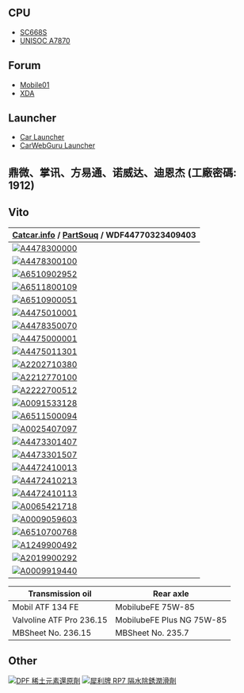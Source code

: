 ## CPU

- [SC668S](https://www.quectel.com/product/lte-sc668s-smart-module-series)
- [UNISOC A7870](https://www.unisoc.com/en_us/home/TQCDZ-A7870-0-1)

## Forum

- [Mobile01](https://www.mobile01.com/forumtopic.php?c=21&s=47)
- [XDA](https://xdaforums.com/c/head-units.3833)

## Launcher

- [Car Launcher](https://play.google.com/store/apps/details?id=com.autolauncher.motorcar.free&hl=zh_TW)
- [CarWebGuru Launcher](https://carwebguru.com)

## 鼎微、掌讯、方易通、诺威达、迪恩杰 (工廠密碼: 1912)

## Vito

| [Catcar.info](https://www.catcar.info/mercedes/?lang=en&l=Y2xhc3M9PTN8fGNvdW50cnk9PTF8fHN0PT01MHx8c3RzPT17IjEwIjoiQXNzb3J0bWVudCBjbGFzcyIsIjIwIjoiVmFuLUV1cm9wZSIsIjUwIjoiNDQ3LjcwMyAgICAifXx8Y2F0YWxvZz09RDgwICAgfHxjYXRhbG9nMT09NjBWICAgfHx0eXBlPT02NTF8fHR5cGUxPT00NDd8fHN1Ym0xPT05NTB8fHN1Ym0xMT09NzAzfHxhZ2d0eXBlPT1NfHxhZ2d0eXBlMT09Rkd8fG1vZGVsPT02NTEuOTUwICAgIHx8bW9kZWwxPT00NDcuNzAzICAgIHx8ZGV0YWlsZ3JwbnVtPT0wMXx8c3ViZ3JwPT0wMTJ8fHBhZ2U3MD09MQ%3D%3D) / [PartSouq](https://partsouq.com/en/catalog/genuine/vehicle?c=MB201810&ssd=%24%2AKwEOOis4f3BMD2hYf348W1ZCYmV7CgUICRs0B09Jem15dXN7KS4-eHh0b29paHErLAljTUlNfGp-flFfQAsNCQkPCQoBUVtEQktfU3xGGE5HUVVreXwPCAoNCFZZRAgNAw8MDhgURwYUHgcYDwgKDQhWSVseTlkZBh8YFEcGHB4HGAoeERhbC0lNHgsKbR4RGE4GSU0eDhhGAAAAAJEQ91M%3D%24&vid=0&q=WDF44770323409403) / WDF44770323409403 |
|---|
| [![A4478300000](https://cdn.spareto.com/variants/images/002/222/652/small/converted-20230217-3231892-2j36o3.jpg?1676630719)](https://spareto.com/oe/4478300000)                                                                                                           |
| [![A4478300100](https://cdn.spareto.com/variants/images/002/222/647/small/converted-20230217-3231892-wgdft3.jpg?1676630719)](https://spareto.com/oe/4478300100)                                                                                                           |
| [![A6510902952](https://cdn.spareto.com/variants/images/001/586/583/small/converted-20230217-3231892-1yzqfia.jpg?1676630955)](https://spareto.com/oe/6510902952)                                                                                                          |
| [![A6511800109](https://cdn.spareto.com/variants/images/001/242/339/small/converted-20230217-3231892-1h9ap3c.jpg?1676630523)](https://spareto.com/oe/6511800109)                                                                                                          |
| [![A6510900051](https://cdn.spareto.com/variants/images/001/581/059/small/converted-20230217-3231892-1m1cdm8.jpg?1676630544)](https://spareto.com/oe/6510900051)                                                                                                          |
| [![A4475010001](https://cdn.spareto.com/variants/images/002/258/131/small/converted-20230217-991433-1uvmkrh.jpg?1676641622)](https://spareto.com/oe/4475010001)                                                                                                           |
| [![A4478350070](https://cdn.spareto.com/variants/images/002/257/801/small/converted-20230217-991433-bjplzm.jpg?1676641343)](https://spareto.com/oe/4478350070)                                                                                                            |
| [![A4475000001](https://cdn.spareto.com/variants/images/003/119/751/small/converted-20230220-2141285-a4gas3.jpg?1676863576)](https://spareto.com/oe/4475000001)                                                                                                           |
| [![A4475011301](https://cdn.spareto.com/variants/images/003/119/418/small/converted-20230220-2141285-1ysqiql.jpg?1676863545)](https://spareto.com/oe/4475011301)                                                                                                          |
| [![A2202710380](https://cdn.spareto.com/variants/images/001/641/782/small/converted-20230218-991433-10yerh5.jpg?1676679396)](https://spareto.com/oe/2202710380)                                                                                                           |
| [![A2212770100](https://cdn.spareto.com/variants/images/000/603/987/small/converted-20230218-991433-15boymq.jpg?1676679184)](https://spareto.com/oe/2212770100)                                                                                                           |
| [![A2222700512](https://cdn.spareto.com/variants/images/001/640/303/small/converted-20230218-991433-azqhrr.jpg?1676679265)](https://spareto.com/oe/2222700512)                                                                                                            |
| [![A0091533128](https://cdn.spareto.com/variants/images/001/026/559/small/converted-20230218-3832547-15wnaip.jpg?1676740778)](https://spareto.com/oe/0091533128)                                                                                                          |
| [![A6511500094](https://cdn.spareto.com/variants/images/002/654/984/small/converted-20230218-3832547-1h4awet.jpg?1676740421)](https://spareto.com/oe/6511500094)                                                                                                          |
| [![A0025407097](https://cdn.spareto.com/variants/images/001/559/961/small/converted-20230218-3832547-l4el0x.jpg?1676740812)](https://spareto.com/oe/0025407097)                                                                                                           |
| [![A4473301407](https://cdn.spareto.com/variants/images/002/291/414/small/converted-20230217-991433-xpmvgp.jpg?1676654115)](https://spareto.com/oe/4473301407)                                                                                                            |
| [![A4473301507](https://cdn.spareto.com/variants/images/002/291/426/small/converted-20230217-991433-k6vniy.jpg?1676654115)](https://spareto.com/oe/4473301507)                                                                                                            |
| [![A4472410013](https://cdn.spareto.com/variants/images/002/283/569/small/converted-20230217-991433-mb6lcv.jpg?1676651584)](https://spareto.com/oe/4472410013)                                                                                                            |
| [![A4472410213](https://cdn.spareto.com/variants/images/002/283/574/small/converted-20230217-991433-hmfw2b.jpg?1676651584)](https://spareto.com/oe/4472410213)                                                                                                            |
| [![A4472410113](https://cdn.spareto.com/variants/images/001/499/611/small/converted-20230217-991433-10ghb1a.jpg?1676651456)](https://spareto.com/oe/4472410113)      																										|
| [![A0065421718](https://cdn.spareto.com/variants/images/001/541/149/small/converted-20230218-3832547-mc8vm.jpg?1676739801)](https://spareto.com/oe/0065421718)																											|
| [![A0009059603](https://cdn.spareto.com/variants/images/001/526/359/small/converted-20230217-991433-bxb8br.jpg?1676657614)](https://spareto.com/oe/0009059603)                                                                                                     		|
| [![A6510700768](https://www.europaparts.com/media/catalog/product/cache/9a597a8a5b243cb92ca5d0b5aa36b0d3/6/5/6510700768.jpg)](https://www.europaparts.com/vacuum-reservoir-6510700768.html)                                                                               |
| [![A1249900492](https://vehicleclips.co.uk/cdn/shop/products/7mm-expanding-plastic-rivet-smart-a1249900492-860527_695x695.jpg?v=1697552074)](https://vehicleclips.co.uk/products/7mm-expanding-plastic-rivet-smart-a1249900492?_pos=1&_sid=5fc3c59ba&_ss=r)               |
| [![A2019900292](https://vehicleclips.co.uk/cdn/shop/products/8mm-push-fit-plastic-rivet-smart-a2019900292-547291_695x695.jpg?v=1697552185)](https://vehicleclips.co.uk/products/8mm-push-fit-plastic-rivet-smart-a2019900292?_pos=1&_sid=3698fdae5&_ss=r)                 |
| [![A0009919440](https://vehicleclips.co.uk/cdn/shop/products/7mm-push-fit-plastic-rivet-clip-mercedes-a0009919440-313892_695x695.jpg?v=1703104160)](https://vehicleclips.co.uk/products/7mm-push-fit-plastic-rivet-clip-mercedes-a0009919440?_pos=1&_sid=bf220b042&_ss=r) |

| Transmission oil | Rear axle |
| --- | --- |
| Mobil ATF 134 FE | MobilubeFE 75W-85 |
| Valvoline ATF Pro 236.15 | MobilubeFE Plus NG 75W-85 |
| MBSheet No. 236.15 | MBSheet No. 235.7 |

## Other

[![DPF 稀土元素還原劑](https://cdn.cybassets.com/media/W1siZiIsIjIxMzM1L3Byb2R1Y3RzLzM2NTE1OTc1LzE2OTUyNjAzNTRfMzRkMWRiYjhkMGMxODQ0ZGRkODcuanBlZyJdLFsicCIsInRodW1iIiwiNjAweDYwMCJdXQ.jpeg?sha=4eb2ce391cb17d9f)](https://www.wilitashop.com/zh-TW/products/dpf-rare-earth-diesel-catalyst)
[![犀利牌 RP7 隔水除銹潤滑劑](https://i0.wp.com/selleys.com.hk/wp-content/uploads/RP7-300g.jpg?w=1200&ssl=1)](https://selleys.com.hk/product/selleys-rp7-multipurpose-lubricant)
